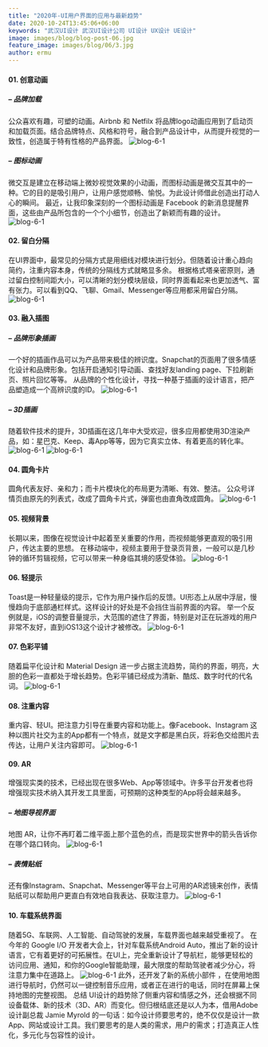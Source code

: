 ```yaml
---
title: "2020年-UI用户界面的应用与最新趋势"
date: 2020-10-24T13:45:06+06:00
keywords: "武汉UI设计 武汉UI设计公司 UI设计 UX设计 UE设计"
image: images/blog/blog-post-06.jpg
feature_image: images/blog/06/3.jpg
author: ermu
---
```

#### 01. 创意动画<br>
##### – 品牌加载
公众喜欢有趣，可塑的动画。Airbnb 和 Netfilx 将品牌logo动画应用到了启动页和加载页面。结合品牌特点、风格和符号，融合到产品设计中，从而提升视觉的一致性，创造属于特有性格的产品界面。
![blog-6-1](/images/blog/06/01.gif)

##### – 图标动画
微交互是建立在移动端上微妙视觉效果的小动画，而图标动画是微交互其中的一种。它的目的是吸引用户，让用户感觉顺畅、愉悦。为此设计师借此创造出打动人心的瞬间。
最近，让我印象深刻的一个图标动画是 Facebook 的新消息提醒界面，这些由产品所包含的一个个小细节，创造出了新颖而有趣的设计。
![blog-6-1](/images/blog/06/02.gif)
#### 02. 留白分隔
在UI界面中，最常见的分隔方式是用细线对模块进行划分。但随着设计重心趋向简约，注重内容本身，传统的分隔线方式就略显多余。
根据格式塔亲密原则，通过留白控制间距大小，可以清晰的划分模块层级，同时界面看起来也更加透气、富有张力。可以看到QQ、飞聊、Gmail、Messenger等应用都采用留白分隔。
![blog-6-1](/images/blog/06/03.jpg)
#### 03. 融入插图
##### – 品牌形象插画
一个好的插画作品可以为产品带来极佳的辨识度。Snapchat的页面用了很多情感化设计和品牌形象。包括开启通知引导动画、查找好友landing page、下拉刷新页、照片回忆等等。
从品牌的个性化设计，寻找一种基于插画的设计语言，把产品塑造成一个高辨识度的ID。
![blog-6-1](/images/blog/06/04.gif)
##### – 3D插画
随着软件技术的提升，3D插画在这几年中大受欢迎，很多应用都使用3D渲染产品，如：星巴克、Keep、毒App等等，因为它真实立体、有着更高的转化率。
![blog-6-1](/images/blog/06/05.gif)
![blog-6-1](/images/blog/06/06.gif)
#### 04. 圆角卡片
圆角代表友好、亲和力；而卡片模块化的布局更为清晰、有效、整洁。
公众号详情页由原先的列表式，改成了圆角卡片式，弹窗也由直角改成圆角。
![blog-6-1](/images/blog/06/07.jpg)
#### 05. 视频背景
长期以来，图像在视觉设计中起着至关重要的作用，而视频能够更直观的吸引用户，传达主要的思想。
在移动端中，视频主要用于登录页背景，一般可以是几秒钟的循环剪辑视频，它可以带来一种身临其境的感受体验。
![blog-6-1](/images/blog/06/08.gif)
#### 06. 轻提示
Toast是一种轻量级的提示，它作为用户操作后的反馈。UI形态上从居中浮层，慢慢趋向于底部通栏样式。这样设计的好处是不会挡住当前界面的内容。
举一个反例就是，iOS的调整音量提示，大范围的遮住了界面，特别是对正在玩游戏的用户非常不友好，直到iOS13这个设计才被修改。
![blog-6-1](/images/blog/06/09.gif)
#### 07. 色彩平铺
随着扁平化设计和 Material Design 进一步占据主流趋势，简约的界面，明亮，大胆的色彩一直都处于增长趋势。色彩平铺已经成为清新、酷炫、数字时代的代名词。
![blog-6-1](/images/blog/06/10.jpg)
#### 08. 注重内容
重内容、轻UI。把注意力引导在重要内容和功能上。像Facebook、Instagram 这种以图片社交为主的App都有一个特点，就是文字都是黑白灰，将彩色交给图片去传达，让用户关注内容即可。
![blog-6-1](/images/blog/06/11.gif)
#### 09. AR
增强现实类的技术，已经出现在很多Web、App等领域中。许多平台开发者也将增强现实技术纳入其开发工具里面，可预期的这种类型的App将会越来越多。
##### – 地图导视界面
地图 AR，让你不再盯着二维平面上那个蓝色的点，而是现实世界中的箭头告诉你在哪个路口转向。
![blog-6-1](/images/blog/06/12.gif)
##### – 表情贴纸
还有像Instagram、Snapchat、Messenger等平台上可用的AR滤镜来创作，表情贴纸可以帮助用户更直白有效地自我表达、获取注意力。
![blog-6-1](/images/blog/06/13.gif)
#### 10. 车载系统界面
随着5G、车联网、人工智能、自动驾驶的发展，车载界面也越来越受重视了。
在今年的 Google I/O 开发者大会上，针对车载系统Android Auto，推出了新的设计语言，它有着更好的可拓展性。在UI上，完全重新设计了导航栏，能够更轻松的访问应用、通知，和你的Google智能助理，最大限度的帮助驾驶者减少分心，将注意力集中在道路上。
![blog-6-1](/images/blog/06/14.gif)
此外，还开发了新的系统小部件 ，在使用地图进行导航时，仍然可以一键控制音乐应用，或者正在进行的电话，同时在屏幕上保持地图的完整视图。
总结
UI设计的趋势除了侧重内容和情感之外，还会根据不同设备载体、新的技术（3D、AR）而变化。但归根结底还是以人为本，借用Adobe设计副总裁 Jamie Myrold 的一句话：如今设计师要思考的，绝不仅仅是设计一款App、网站或设计工具。我们要思考的是人类的需求，用户的需求；打造真正人性化，多元化与包容性的设计。




